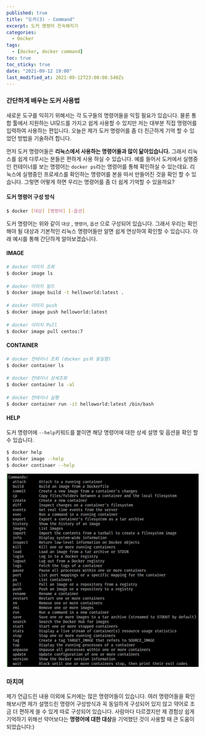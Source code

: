 ```yaml
---
published: true
title: "도커(3) - Command"
excerpt: 도커 명령어 친숙해지기
categories:
  - Docker
tags:
  - [docker, docker command]
toc: true
toc_sticky: true
date: "2021-09-12 19:00"
last_modified_at: 2021-09-12T23:00:00.540Zs
---
```


### 간단하게 배우는 도커 사용법

새로운 도구를 익히기 위해서는 각 도구들의 명령어들을 익힐 필요가 있습니다. 물론 통합 툴에서 지원하는 UI모드를 가지고 쉽게 사용할 수 있지만 저는 대부분 직접 명령어를 입력하여 사용하는 편입니다. 오늘은 제가 도커 명령어를 좀 더 친근하게 기억 할 수 있었던 방법을 기술하려 합니다.

먼저 도커 명령어들은 **리눅스에서 사용하는 명령어들과 많이 닮아있습니다.** 그래서 리눅스를 쉽게 다루시는 분들은 편하게 사용 하실 수 있습니다. 예를 들어서 도커에서 실행중인 컨테이너를 보는 명령어는 ``docker ps``라는 명령어를 통해 확인하실 수 있는데요. 리눅스에 실행중인 프로세스를 확인하는 명령어를 본을 따서 만들어진 것을 확인 할 수 있습니다. 그렇면 어떻게 하면 우리는 명령어를 좀 더 쉽게 기억할 수 있을까요?

#### 도커 명령어 구성 방식

```bash
$ docker [대상] [명령어] [-옵션]
```

도커 명령어는 위와 같이 ``대상`` , ``명령어``, ``옵션`` 으로 구성되어 있습니다. 그래서 우리는 확인해야 될 대상과 기본적인 리눅스 명령어들만 알면 쉽게 연상하여 확인할 수 있습니다. 아래 예시를 통해 간단하게 알아보겠습니다.

#### IMAGE

```bash
# docker 이미지 조회
$ docker image ls

# docker 이미지 빌드
$ docker image build -t helloworld:latest .

# docker 이미지 push
$ docker image push helloworld:latest

# docker 이미지 Pull
$ docker image pull centos:7
```

#### CONTAINER

```bash
# docker 컨테이너 조회 (docker ps와 동일함)
$ docker container ls

# docker 컨테이너 상세조회
$ docker container ls -al

# docker 컨테이너 실행
$ docker container run -it helloworld:latest /bin/bash
```

#### HELP

도커 명령어에 ``--help``키워드를 붙이면 해당 명령어에 대한 상세 설명 및 옵션을 확인 할 수 있습니다.

```bash
$ docker help
$ docker image --help
$ docker continaer --help
```

![image-20210912193828711](../../../assets/images/posts/2021-09-12-post-docker-command/image-20210912193828711.png)

### 마치며

제가 언급드린 내용 이외에 도커에는 많은 명령어들이 있습니다. 여러 명령어들을 확인해보시면 제가 설명드린 명령어 구성방식과 꼭 동일하게 구성되어 있지 않고 약어로 조금 더 편하게 쓸 수 있게 따로 구성되어 있습니다. 사람마다 다르겠지만 제 경험상 쉽게 기억하기 위해선 약어보다는 **명령어에 대한 대상**을 기억했던 것이 사용할 때 큰 도움이 되었습니다:)